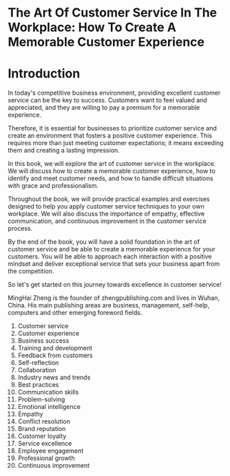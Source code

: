 # The Art Of Customer Service In The Workplace: How To Create A Memorable Customer Experience

# Introduction

In today's competitive business environment, providing excellent customer service can be the key to success. Customers want to feel valued and appreciated, and they are willing to pay a premium for a memorable experience.

Therefore, it is essential for businesses to prioritize customer service and create an environment that fosters a positive customer experience. This requires more than just meeting customer expectations; it means exceeding them and creating a lasting impression.

In this book, we will explore the art of customer service in the workplace. We will discuss how to create a memorable customer experience, how to identify and meet customer needs, and how to handle difficult situations with grace and professionalism.

Throughout the book, we will provide practical examples and exercises designed to help you apply customer service techniques to your own workplace. We will also discuss the importance of empathy, effective communication, and continuous improvement in the customer service process.

By the end of the book, you will have a solid foundation in the art of customer service and be able to create a memorable experience for your customers. You will be able to approach each interaction with a positive mindset and deliver exceptional service that sets your business apart from the competition.

So let's get started on this journey towards excellence in customer service!

MingHai Zheng is the founder of zhengpublishing.com and lives in Wuhan, China. His main publishing areas are business, management, self-help, computers and other emerging foreword fields.


1. Customer service
2. Customer experience
3. Business success
4. Training and development
5. Feedback from customers
6. Self-reflection
7. Collaboration
8. Industry news and trends
9. Best practices
10. Communication skills
11. Problem-solving
12. Emotional intelligence
13. Empathy
14. Conflict resolution
15. Brand reputation
16. Customer loyalty
17. Service excellence
18. Employee engagement
19. Professional growth
20. Continuous improvement

